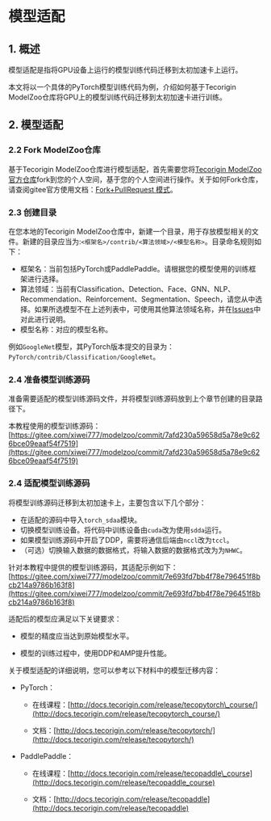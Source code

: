 # 模型适配

## 1. 概述

模型适配是指将GPU设备上运行的模型训练代码迁移到太初加速卡上运行。

本文将以一个具体的PyTorch模型训练代码为例，介绍如何基于Tecorigin ModelZoo仓库将GPU上的模型训练代码迁移到太初加速卡进行训练。

## 2. 模型适配

### 2.2 Fork ModelZoo仓库

基于Tecorigin ModelZoo仓库进行模型适配，首先需要您将[Tecorigin ModelZoo官方仓库](https://gitee.com/tecorigin/modelzoo)fork到您的个人空间，基于您的个人空间进行操作。关于如何Fork仓库，请查阅gitee官方使用文档：[Fork+PullRequest 模式](https://help.gitee.com/base/%E5%BC%80%E5%8F%91%E5%8D%8F%E4%BD%9C/Fork+PullRequest%E6%A8%A1%E5%BC%8F)。


### 2.3 创建目录

在您本地的Tecorigin ModelZoo仓库中，新建一个目录，用于存放模型相关的文件。新建的目录应当为:`<框架名>/contrib/<算法领域>/<模型名称>`。目录命名规则如下：

- 框架名：当前包括PyTorch或PaddlePaddle。请根据您的模型使用的训练框架进行选择。
- 算法领域：当前有Classification、Detection、Face、GNN、NLP、Recommendation、Reinforcement、Segmentation、Speech，请您从中选择。如果所选模型不在上述列表中，可使用其他算法领域名称，并在[Issues](https://gitee.com/tecorigin/modelzoo/issues)中对此进行说明。
- 模型名称：对应的模型名称。

例如`GoogleNet`模型，其PyTorch版本提交的目录为：`PyTorch/contrib/Classification/GoogleNet`。

### 2.4 准备模型训练源码

准备需要适配的模型训练源码文件，并将模型训练源码放到上个章节创建的目录路径下。

本教程使用的模型训练源码：[https://gitee.com/xiwei777/modelzoo/commit/7afd230a59658d5a78e9c626bce09eaaf54f7519](https://gitee.com/xiwei777/modelzoo/commit/7afd230a59658d5a78e9c626bce09eaaf54f7519)

### 2.4 适配模型训练源码

将模型训练源码迁移到太初加速卡上，主要包含以下几个部分：

- 在适配的源码中导入`torch_sdaa`模块。
- 切换模型训练设备。将代码中训练设备由`cuda`改为使用`sdda`运行。
- 如果模型训练源码中开启了DDP，需要将通信后端由`nccl`改为`tccl`。
- （可选）切换输入数据的数据格式，将输入数据的数据格式改为为`NHWC`。

针对本教程中提供的模型训练源码，其适配示例如下：
[https://gitee.com/xiwei777/modelzoo/commit/7e693fd7bb4f78e796451f8bcb214a9786b163f8](https://gitee.com/xiwei777/modelzoo/commit/7e693fd7bb4f78e796451f8bcb214a9786b163f8)

适配后的模型应满足以下关键要求：

* 模型的精度应当达到原始模型水平。
  
* 模型的训练过程中，使用DDP和AMP提升性能。

关于模型适配的详细说明，您可以参考以下材料中的模型迁移内容：

* PyTorch：

  * 在线课程：[http://docs.tecorigin.com/release/tecopytorch\_course/](http://docs.tecorigin.com/release/tecopytorch_course/)

  * 文档：[http://docs.tecorigin.com/release/tecopytorch/](http://docs.tecorigin.com/release/tecopytorch/)

* PaddlePaddle：

  * 在线课程：[http://docs.tecorigin.com/release/tecopaddle\_course](http://docs.tecorigin.com/release/tecopaddle_course)

  * 文档：[http://docs.tecorigin.com/release/tecopaddle](http://docs.tecorigin.com/release/tecopaddle)

